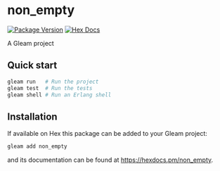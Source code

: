 # non_empty

[![Package Version](https://img.shields.io/hexpm/v/non_empty)](https://hex.pm/packages/non_empty)
[![Hex Docs](https://img.shields.io/badge/hex-docs-ffaff3)](https://hexdocs.pm/non_empty/)

A Gleam project

## Quick start

```sh
gleam run   # Run the project
gleam test  # Run the tests
gleam shell # Run an Erlang shell
```

## Installation

If available on Hex this package can be added to your Gleam project:

```sh
gleam add non_empty
```

and its documentation can be found at <https://hexdocs.pm/non_empty>.

